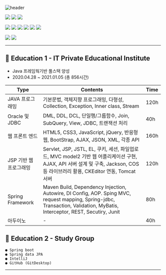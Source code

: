 ![header](https://capsule-render.vercel.app/api?type=soft&color=auto&height=200&section=header&text=Yonji_Portfolio&fontSize=80&animation=twinkling)


![](https://img.shields.io/badge/Java-DB3552?style=flat-square&logo=Java&logoColor=white)
![](https://img.shields.io/badge/Spring-6DB33F?style=flat-square&logo=Spring&logoColor=white)
![](https://img.shields.io/badge/oracle-DB3552?style=flat-square&logo=oracle&logoColor=white)

![](https://img.shields.io/badge/html-E96228?style=flat-square&logo=html5&logoColor=white)
![](https://img.shields.io/badge/Javascript-ffb13b?style=flat-square&logo=javascript&logoColor=white)
![](https://img.shields.io/badge/css-1572B6?style=flat-square&logo=css3&logoColor=white)
![](https://img.shields.io/badge/bootstrap-533B78?style=flat-square&logo=bootstrap&logoColor=white)
![](https://img.shields.io/badge/jQuery-0769AD?style=flat-square&logo=jQuery&logoColor=white")
![](https://img.shields.io/badge/VisualStudioCode-007ACC?style=flat-square&logo=Visual-Studio-Code&logoColor=white")

![](https://img.shields.io/badge/Eclipse-2C2255?style=flat-square&logo=Eclipse&logoColor=white)
![](https://img.shields.io/badge/IntelliJ-000000?style=flat-square&logo=IntelliJ-IDEA&logoColor=white)

--------------------------------------------------------------------
## 📕 Education 1 - IT Private Educational Institute
  * Java 프레임웍기반 풀스택 양성
  * 2020.04.28 ~ 2021.01.05 (총 856시간)
  
 | Type  | Contents | Time  |
 |---|----------------------------------|---|
 | JAVA 프로그래밍  |기본문법, 객체지향 프로그래밍, 다형성, Collection, Exception, Inner class, Stream|120h|
 | Oracle 및 JDBC  | DML, DDL, DCL, 단일행/그룹함수, Join, SubQuery, View, JDBC, 트랜잭션 처리 |40h|
 | 웹 프론트 엔드 |HTML5, CSS3, JavaScript, jQuery, 반응형웹, BootStrap, AJAX, JSON, XML, 각종 API|160h|
 | JSP 기반 웹 프로그래밍 |Servlet, JSP, JSTL, EL, 쿠키, 세션, 파일업로드, MVC model2 기반 웹 어플리케이션 구현, AJAX, API 서버 설계 및 구축, Jackson, COS 등 라이브러리 활용, CKEditor 연동, Tomcat 서버|120h|
 | Spring Framework | Maven Build, Dependency Injection, Autowire, DI Config, AOP. Sping MVC, request mapping, Spring-jdbc, Transaction, Validation, MyBatis, Interceptor, REST, Secutiry, Junit |80h|
 | 아두이노 |                            -                            | 40h |


## 📙 Education 2 - Study Group
 
 ```
 ● Spring boot
 ● Spring data JPA
 ● IntelliJ
 ● GitHub (GitDesktop)
 ```
------------------------------------------------------------------------
